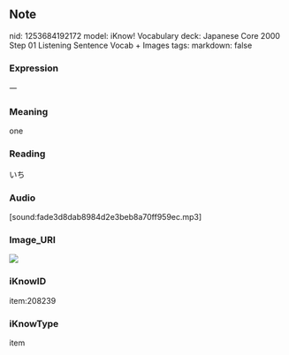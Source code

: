 ## Note
nid: 1253684192172
model: iKnow! Vocabulary
deck: Japanese Core 2000 Step 01 Listening Sentence Vocab + Images
tags: 
markdown: false

### Expression
一

### Meaning
one

### Reading
いち

### Audio
[sound:fade3d8dab8984d2e3beb8a70ff959ec.mp3]

### Image_URI
<!DOCTYPE html>
<title></title>
<img src="2b1004a12f44893bdc51f7b5d830e610.jpg">



### iKnowID
item:208239

### iKnowType
item
